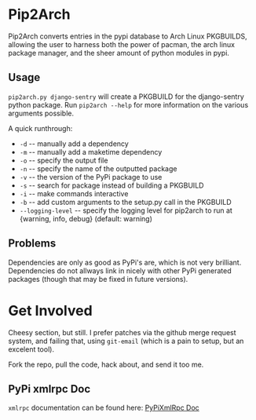 Pip2Arch
=======

Pip2Arch converts entries in the pypi database to Arch Linux PKGBUILDS, allowing the user to harness both the power of pacman, the arch linux package manager, and the sheer amount of python modules in pypi.

Usage
-----

`pip2arch.py django-sentry` will create a PKGBUILD for the django-sentry python package. Run `pip2arch --help` for more information on the various arguments possible.

A quick runthrough:

* `-d` -- manually add a dependency
* `-m` -- manually add a maketime dependency
* `-o` -- specify the output file
* `-n` -- specify the name of the outputted package
* `-v` -- the version of the PyPi package to use
* `-s` -- search for package instead of building a PKGBUILD
* `-i` -- make commands interactive
* `-b` -- add custom arguments to the setup.py call in the PKGBUILD
* `--logging-level` -- specify the logging level for pip2arch to run at {warning, info, debug} (default: warning)

Problems
--------

Dependencies are only as good as PyPi's are, which is not very brilliant. Dependencies do not allways link in nicely with other PyPi generated packages (though that may be fixed in future versions).

Get Involved
============

Cheesy section, but still. I prefer patches via the github merge request system, and failing that, using `git-email` (which is a pain to setup, but an excelent tool).

Fork the repo, pull the code, hack about, and send it too me.

PyPi xmlrpc Doc
---------------

`xmlrpc` documentation can be found here: [PyPiXmlRpc Doc](http://wiki.python.org/moin/PyPiXmlRpc)
